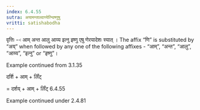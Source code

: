 ```yaml
---
index: 6.4.55
sutra: अयामन्ताल्वाय्येत्न्विष्णुषु
vritti: satishabodha
---
```



वृत्तिः --ः आम् अन्त आलु आय्य इत्नु इष्णु एषु णेरयादेशः स्यात् । The affix “णि” is substituted by “अय्” when followed by any one of the following affixes - “आम्”, “अन्त”, “आलु”, “आय्य”, “इत्नु” or “इष्णु”।


Example continued from 3.1.35


दर्शि + आम् + लिँट्


= दर्शय् + आम् + लिँट् 6.4.55


Example continued under 2.4.81

